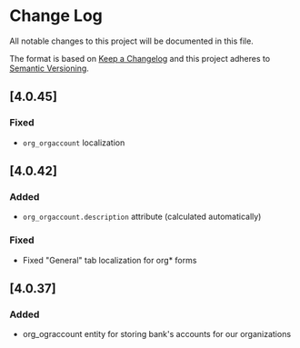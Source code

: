 # Change Log
All notable changes to this project will be documented in this file.

The format is based on [Keep a Changelog](http://keepachangelog.com/)
and this project adheres to [Semantic Versioning](http://semver.org/).

## [4.0.45]
### Fixed
- `org_orgaccount` localization

## [4.0.42]
### Added
 - `org_orgaccount.description` attribute (calculated automatically)

### Fixed
 - Fixed "General" tab localization for org* forms

## [4.0.37]
### Added
 - org_ograccount entity for storing bank's accounts for our organizations  



